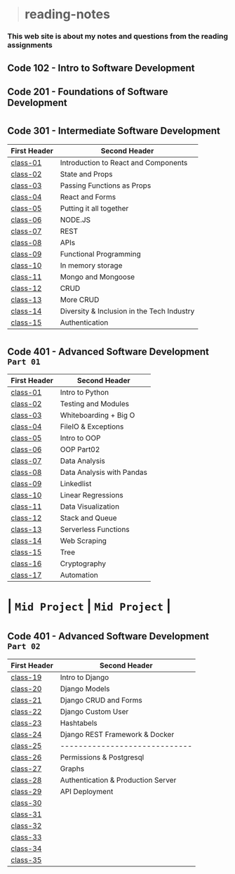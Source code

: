 ># reading-notes

### This web site is about my notes and questions from the reading assignments 

## Code 102 - Intro to Software Development
## Code 201 - Foundations of Software Development
#
## Code 301 - Intermediate Software Development

| First Header                  | Second Header                                  |
| ----------------------------- | ---------------------------------------------- |
| [class-01](./301/class-01.md)     | Introduction to React and Components       |
| [class-02](./301/class-02.md)     | State and Props                            |
| [class-03](./301/class-03.md)     | Passing Functions as Props                 |
| [class-04](./301/class-04.md)     | React and Forms                            |
| [class-05](./301/class-05.md)     | Putting it all together                    |
| [class-06](./301/class-06.md)     | NODE.JS                                    |
| [class-07](./301/class-07.md)     | REST                                       |
| [class-08](./301/class-08.md)     | APIs                                       |
| [class-09](./301/class-09.md)     | Functional Programming                     |
| [class-10](./301/class-10.md)     | In memory storage                          |
| [class-11](./301/class-11.md)     | Mongo and Mongoose                         |
| [class-12](./301/class-12.md)     | CRUD                                       |
| [class-13](./301/class-13.md)     | More CRUD                                  |
| [class-14](./301/class-14.md)     | Diversity & Inclusion in the Tech Industry |
| [class-15](./301/class-15.md)     | Authentication                             |

#
## Code 401 - Advanced Software Development `Part 01`

| First Header                  | Second Header                             |
| ----------------------------- | ----------------------------------------- |
| [class-01](./code-401-python/class-01.md)     | Intro to Python           |
| [class-02](./code-401-python/class-02.md)     | Testing and Modules       |
| [class-03](./code-401-python/class-03.md)     | Whiteboarding + Big O     |
| [class-04](./code-401-python/class-04.md)     | FileIO & Exceptions       |
| [class-05](./code-401-python/class-05.md)     | Intro to OOP              |
| [class-06](./code-401-python/class-06.md)     | OOP Part02                |
| [class-07](./code-401-python/class-07.md)     | Data Analysis             |
| [class-08](./code-401-python/class-08.md)     | Data Analysis with Pandas |
| [class-09](./code-401-python/class-09.md)     | Linkedlist                |
| [class-10](./code-401-python/class-10.md)     | Linear Regressions        |
| [class-11](./code-401-python/class-11.md)     | Data Visualization        |
| [class-12](./code-401-python/class-12.md)     | Stack and Queue           |
| [class-13](./code-401-python/class-13.md)     | Serverless Functions      |
| [class-14](./code-401-python/class-14.md)     | Web Scraping              |
| [class-15](./code-401-python/class-15.md)     | Tree                      |
| [class-16](./code-401-python/class-16.md)     | Cryptography              |
| [class-17](./code-401-python/class-17.md)     | Automation                |

# |                `Mid Project`                |       `Mid Project`       |
#
## Code 401 - Advanced Software Development `Part 02`

| First Header                  | Second Header                                        |
| ----------------------------- | -----------------------------------------            |
| [class-19](./code-401-python/class-19.md)     | Intro to Django                      |
| [class-20](./code-401-python/class-20.md)     | Django Models                        |
| [class-21](./code-401-python/class-21.md)     | Django CRUD and Forms                |
| [class-22](./code-401-python/class-22.md)     | Django Custom User                   |
| [class-23](./code-401-python/class-23.md)     | Hashtabels                           |
| [class-24](./code-401-python/class-24.md)     | Django REST Framework & Docker       |
| [class-25](./code-401-python/class-25.md)     |       -----------------------------  |
| [class-26](./code-401-python/class-26.md)     | Permissions & Postgresql             |
| [class-27](./code-401-python/class-27.md)     | Graphs                               |
| [class-28](./code-401-python/class-28.md)     | Authentication & Production Server   |
| [class-29](./code-401-python/class-29.md)     | API Deployment                       |
| [class-30](./code-401-python/class-30.md)     |        |
| [class-31](./code-401-python/class-31.md)     |        |
| [class-32](./code-401-python/class-32.md)     |        |
| [class-33](./code-401-python/class-33.md)     |        |
| [class-34](./code-401-python/class-34.md)     |        |
| [class-35](./code-401-python/class-35.md)     |        |